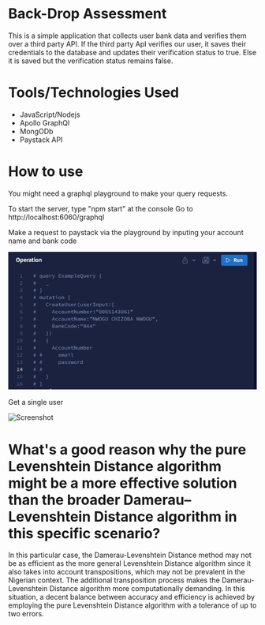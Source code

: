 # Back-Drop Assessment

This is a simple application that collects user bank data and verifies them over a third party API.
If the third party ApI verifies our user, it saves their credentials to the database and updates their verification status to true. Else 
it is saved but the verification status remains false.

# Tools/Technologies Used
- JavaScript/Nodejs
- Apollo GraphQl
- MongODb
- Paystack API

# How to use
You might need a graphql playground to make your query requests.

To start the server, type "npm start" at the console
Go to http://localhost:6060/graphql

Make a request to paystack via the playground by inputing your account name and bank code

![Screenshot](graph2.jpg)

Get a single user

![Screenshot](graph3.jpg)

# What's a good reason why  the pure Levenshtein Distance algorithm might be a more effective solution than the broader Damerau–Levenshtein Distance algorithm in this specific scenario?

In this particular case, the Damerau-Levenshtein Distance method may not be as efficient as the more general Levenshtein Distance algorithm since it also takes into account transpositions, which may not be prevalent in the Nigerian context. The additional transposition process makes the Damerau-Levenshtein Distance algorithm more computationally demanding. In this situation, a decent balance between accuracy and efficiency is achieved by employing the pure Levenshtein Distance algorithm with a tolerance of up to two errors.
